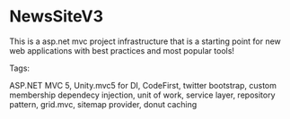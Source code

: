 NewsSiteV3
==========
This is a asp.net mvc project infrastructure that is a starting point for new web applications with best practices and most popular tools!

Tags:

ASP.NET MVC 5, Unity.mvc5 for DI, CodeFirst, twitter bootstrap, custom membership dependecy injection, unit of work, service layer, repository pattern, grid.mvc, sitemap provider, donut caching
